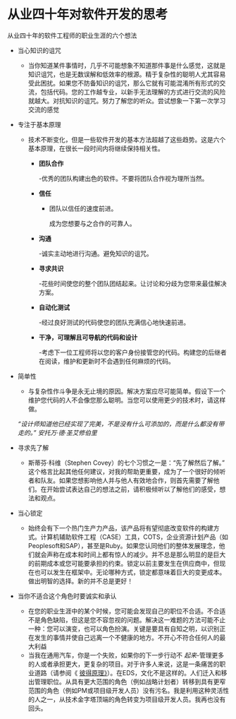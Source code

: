 # 从业四十年对软件开发的思考



从业四十年的软件工程师的职业生涯的六个想法

- 当心知识的诅咒
    
    - 当你知道某件事情时，几乎不可能想象不知道那件事是什么感觉，这就是知识诅咒，也是无数误解和低效率的根源。精于复杂性的聪明人尤其容易受此困扰。如果您不防备知识的诅咒，那么它就有可能混淆所有形式的交流，包括代码。您的工作越专业，以新手无法理解的方式进行交流的风险就越大。对抗知识的诅咒。努力了解您的听众。尝试想象一下第一次学习交流的感觉
- 专注于基本原理
    - 技术不断变化，但是一些软件开发的基本方法超越了这些趋势。这是六个基本原理，在很长一段时间内将继续保持相关性。
        - **团队合作**

            -优秀的团队构建出色的软件。不要将团队合作视为理所当然。

        - **信任**
            - 团队以信任的速度前进。

                成为您想要与之合作的可靠人。

        - **沟通**

            -诚实主动地进行沟通。避免知识的诅咒。

        - **寻求共识**

            -花些时间使您的整个团队团结起来。让讨论和分歧为您带来最佳解决方案。

        - **自动化测试**

            -经过良好测试的代码使您的团队充满信心地快速前进。

        - **干净，可理解且可导航的代码和设计**

            -考虑下一位工程师将以您的客户身份接管您的代码。构建您的后继者在阅读，维护和更新时不会遇到任何麻烦的代码。

- 简单性
    - 与复杂性作斗争是永无止境的原因。解决方案应尽可能简单。假设下一个维护您代码的人不会像您那么聪明。当您可以使用更少的技术时，请这样做。

    *“设计师知道他已经实现了完美，不是没有什么可添加的，而是什么都没有带走的。”*
    *安托万·德·圣艾修伯里*

- 寻求先了解
    
    - 斯蒂芬·科维（Stephen Covey）的七个习惯之一是：“先了解然后了解。” 这个格言比起其他任何建议，对我的帮助更重要，成为了一个很好的倾听者和队友。如果您想影响他人并与他人有效地合作，则首先需要了解他们。在开始尝试表达自己的想法之前，请积极倾听以了解他们的感受，想法和观点。
- 当心锁定
    
    - 始终会有下一个热门生产力产品，该产品将有望彻底改变软件的构建方式。计算机辅助软件工程（CASE）工具，COTS，企业资源计划产品（如Peoplesoft和SAP），甚至是Ruby。如果您认同他们的整体发展理念，他们就会声称在成本和时间上都有惊人的减少。并不总是那么明显的是巨大的前期成本或您可能要承担的约束。锁定以前主要发生在供应商中，但现在也可以发生在框架中。无论哪种方式，锁定都意味着巨大的变更成本。做出明智的选择。新的并不总是更好！
- 当你不适合这个角色时要诚实和承认
    - 在您的职业生涯中的某个时候，您可能会发现自己的职位不合适。不合适不是角色缺陷，但这是您不容忽视的问题。解决这一难题的方法可能不止一种：您可以演变，也可以角色扮演。关键是要具有自知之明，以识别正在发生的事情并使自己远离一个不健康的地方。不开心不符合任何人的最大利益
    - 当我在通用汽车，你是一个失败，如果你的下一步行动不 *起来*-管理更多的人或者承担更大，更复杂的项目。对于许多人来说，这是一条痛苦的职业道路（请参阅《 [彼得原理》](https://en.wikipedia.org/wiki/Peter_principle)）。在EDS，文化不是这样的。人们迁入和移出管理职位。从具有更大范围的角色（例如战略计划者）转移到具有更窄范围的角色（例如PM或项目级开发人员）没有污名。我是利用这种灵活性的人之一，从技术金字塔顶端的角色转变为项目级开发人员。我再也没有回头。





